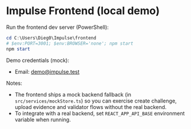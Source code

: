 # Impulse Frontend (local demo)

Run the frontend dev server (PowerShell):

```powershell
cd C:\Users\Dieg0\Impulse\frontend
# $env:PORT=3001; $env:BROWSER='none'; npm start
npm start
```

Demo credentials (mock):
- Email: demo@impulse.test

Notes:
- The frontend ships a mock backend fallback (in `src/services/mockStore.ts`) so you can exercise create challenge, upload evidence and validator flows without the real backend.
- To integrate with a real backend, set `REACT_APP_API_BASE` environment variable when running.

